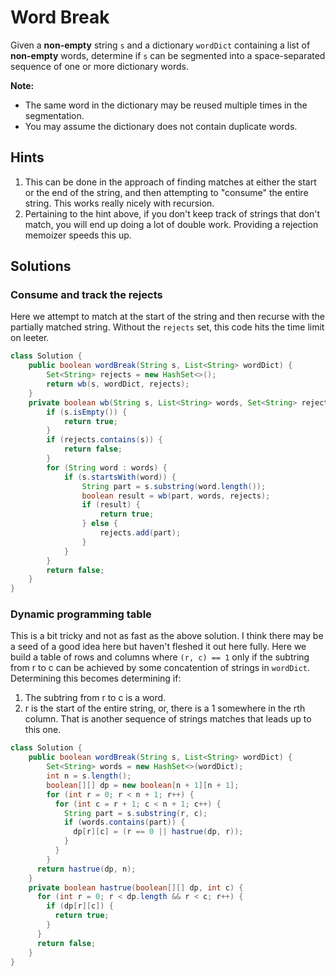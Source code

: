 # Word Break

Given a **non-empty** string `s` and a dictionary `wordDict` containing a list
of **non-empty** words, determine if `s` can be segmented into a
space-separated sequence of one or more dictionary words.

**Note:**

* The same word in the dictionary may be reused multiple times in the
  segmentation.
* You may assume the dictionary does not contain duplicate words.

## Hints

1. This can be done in the approach of finding matches at either the start or
   the end of the string, and then attempting to "consume" the entire string.
   This works really nicely with recursion.
1. Pertaining to the hint above, if you don't keep track of strings that don't
   match, you will end up doing a lot of double work. Providing a rejection
   memoizer speeds this up.

## Solutions

### Consume and track the rejects

Here we attempt to match at the start of the string and then recurse
with the partially matched string. Without the `rejects` set, this code
hits the time limit on leeter.

```java
class Solution {
    public boolean wordBreak(String s, List<String> wordDict) {
        Set<String> rejects = new HashSet<>();
        return wb(s, wordDict, rejects);
    }
    private boolean wb(String s, List<String> words, Set<String> rejects) {
        if (s.isEmpty()) {
            return true;
        }
        if (rejects.contains(s)) {
            return false;
        }
        for (String word : words) {
            if (s.startsWith(word)) {
                String part = s.substring(word.length());
                boolean result = wb(part, words, rejects);
                if (result) {
                    return true;
                } else {
                    rejects.add(part);
                }
            }
        }
        return false;
    }
}
```

### Dynamic programming table

This is a bit tricky and not as fast as the above solution. I think there may
be a seed of a good idea here but haven't fleshed it out here fully. Here we
build a table of rows and columns where `(r, c) == 1` only if the subtring
from r to c can be achieved by some concatention of strings in `wordDict`.
Determining this becomes determining if:

1. The subtring from r to c is a word.
1. r is the start of the entire string, or, there is a 1 somewhere in the
   rth column. That is another sequence of strings matches that leads up
   to this one.

```java
class Solution {
    public boolean wordBreak(String s, List<String> wordDict) {
        Set<String> words = new HashSet<>(wordDict);
        int n = s.length();
        boolean[][] dp = new boolean[n + 1][n + 1];
        for (int r = 0; r < n + 1; r++) {
          for (int c = r + 1; c < n + 1; c++) {
            String part = s.substring(r, c);
            if (words.contains(part)) {
              dp[r][c] = (r == 0 || hastrue(dp, r));
            }
          }
        }
      return hastrue(dp, n);
    }
    private boolean hastrue(boolean[][] dp, int c) {
      for (int r = 0; r < dp.length && r < c; r++) {
        if (dp[r][c]) {
          return true;
        }
      }
      return false;
    }
}
```
